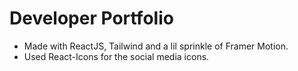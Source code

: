 # Developer Portfolio

- Made with ReactJS, Tailwind and a lil sprinkle of Framer Motion.
- Used React-Icons for the social media icons.
